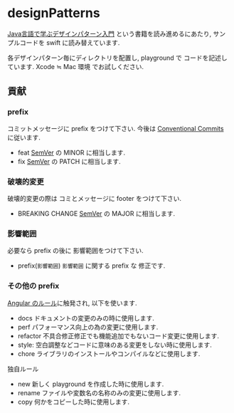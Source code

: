 # designPatterns

[Java言語で学ぶデザインパターン入門](https://www.hyuki.com/dp/) という書籍を読み進めるにあたり,
サンプルコードを swift に読み替えています.

各デザインパターン毎にディレクトリを配置し, playground で コードを記述しています.
Xcode ≒ Mac 環境 でお試しください.

## 貢献

### prefix
コミットメッセージに prefix をつけて下さい.
今後は [Conventional Commits](https://www.conventionalcommits.org/ja/v1.0.0/#%e6%a6%82%e8%a6%81
) に従います.

- feat [SemVer](https://semver.org/) の MINOR に相当します.
- fix [SemVer](https://semver.org/) の PATCH に相当します.

### 破壊的変更

破壊的変更の際は コミとメッセージに footer をつけて下さい.
- BREAKING CHANGE [SemVer](https://semver.org/) の MAJOR に相当します.

### 影響範囲

必要なら prefix の後に 影響範囲をつけて下さい.
- prefix(`影響範囲`) `影響範囲` に関する prefix な 修正です.

### その他の prefix

[Angular のルール](https://gist.github.com/brianclements/841ea7bffdb01346392c)に触発され, 以下を使います.

- docs ドキュメントの変更のみの時に使用します.
- perf パフォーマンス向上の為の変更に使用します.
- refactor 不具合修正修正でも機能追加でもないコード変更に使用します.
- style: 空白調整などコードに意味のある変更をしない時に使用します.
- chore ライブラリのインストールやコンパイルなどに使用します.

独自ルール

- new 新しく playground を作成した時に使用します.
- rename ファイルや変数名の名称のみの変更に使用します.
- copy 何かをコピーした時に使用します.